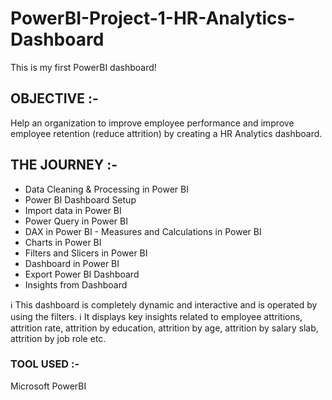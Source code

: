 # PowerBI-Project-1-HR-Analytics-Dashboard
This is my first PowerBI dashboard!

## OBJECTIVE :-
Help an organization to improve employee performance and improve employee retention (reduce attrition) by creating a HR Analytics dashboard. 


## THE JOURNEY :-
- Data Cleaning & Processing in Power BI 
- Power BI Dashboard Setup 
- Import data in Power BI 
- Power Query in Power BI 
- DAX in Power BI - Measures and Calculations in Power BI 
- Charts in Power BI 
- Filters and Slicers in Power BI 
- Dashboard in Power BI 
- Export Power BI Dashboard
- Insights from Dashboard


ℹ️ This dashboard is completely dynamic and interactive and is operated by using the filters.
ℹ️ It displays key insights related to employee attritions, attrition rate, attrition by education, attrition by age, attrition by salary slab, attrition by job role etc.


### TOOL USED :-
Microsoft PowerBI

